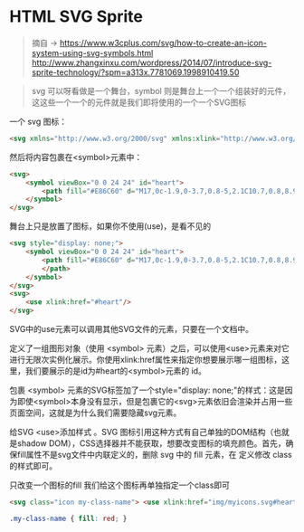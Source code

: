 # HTML SVG Sprite

>摘自 -> https://www.w3cplus.com/svg/how-to-create-an-icon-system-using-svg-symbols.html
				http://www.zhangxinxu.com/wordpress/2014/07/introduce-svg-sprite-technology/?spm=a313x.7781069.1998910419.50

>svg 可以呀看做是一个舞台，symbol 则是舞台上一个一个组装好的元件，这这些一个一个的元件就是我们即将使用的一个一个SVG图标

一个 svg 图标：
```HTML
<svg xmlns="http://www.w3.org/2000/svg" xmlns:xlink="http://www.w3.org/1999/xlink" x="0px" y="0px" width="24px" height="24px" viewBox="0 0 24 24"> <path fill="#E86C60" d="M17,0c-1.9,0-3.7,0.8-5,2.1C10.7,0.8,8.9,0,7,0C3.1,0,0,3.1,0,7c0,6.4,10.9,15.4,11.4,15.8 c0.2,0.2,0.4,0.2,0.6,0.2s0.4-0.1,0.6-0.2C13.1,22.4,24,13.4,24,7C24,3.1,20.9,0,17,0z"></path> </svg>
```

然后将内容包裹在\<symbol>元素中：
```HTML
<svg>
    <symbol viewBox="0 0 24 24" id="heart">
        <path fill="#E86C60" d="M17,0c-1.9,0-3.7,0.8-5,2.1C10.7,0.8,8.9,0,7,0C3.1,0,0,3.1,0,7c0,6.4,10.9,15.4,11.4,15.8 c0.2,0.2,0.4,0.2,0.6,0.2s0.4-0.1,0.6-0.2C13.1,22.4,24,13.4,24,7C24,3.1,20.9,0,17,0z"></path>
    </symbol>
</svg>
```

舞台上只是放置了图标，如果你不使用(use)，是看不见的
```HTML
<svg style="display: none;">
	<symbol viewBox="0 0 24 24" id="heart">
 		<path fill="#E86C60" d="M17,0c-1.9,0-3.7,0.8-5,2.1C10.7,0.8,8.9,0,7,0C3.1,0,0,3.1,0,7c0,6.4,10.9,15.4,11.4,15.8 c0.2,0.2,0.4,0.2,0.6,0.2s0.4-0.1,0.6-0.2C13.1,22.4,24,13.4,24,7C24,3.1,20.9,0,17,0z">
		</path> 
	</symbol>
</svg> 
<svg> 
	<use xlink:href="#heart"/>
</svg>
```


SVG中的use元素可以调用其他SVG文件的元素，只要在一个文档中。

定义了一组图形对象（使用 \<symbol> 元素）之后，可以使用\<use>元素来对它进行无限次实例化展示。你使用xlink:href属性来指定你想要展示哪一组图标，这里，我们要展示的是id为#heart的\<symbol>元素的 id。

包裹 \<symbol> 元素的SVG标签加了一个style="display: none;"的样式：这是因为即使\<symbol>本身没有显示，但是包裹它的\<svg>元素依旧会渲染并占用一些页面空间，这就是为什么我们需要隐藏svg元素。

给SVG \<use>添加样式 。SVG 图标引用这种方式有自己单独的DOM结构（也就是shadow DOM），CSS选择器并不能获取，想要改变图标的填充颜色。首先，确保fill属性不是svg文件中内联定义的，删除 svg 中的 fill 元素，在 定义修改 class 的样式即可。

只改变一个图标的fill 我们给这个图标再单独指定一个class即可

```HTML
<svg class="icon my-class-name"> <use xlink:href="img/myicons.svg#heart"></use> <svg>
```

```CSS
.my-class-name { fill: red; }
```